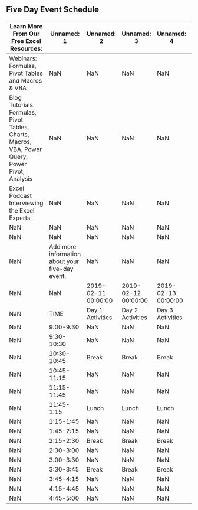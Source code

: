 ## Five Day Event Schedule
| Learn More From Our Free Excel Resources: | Unnamed: 1 | Unnamed: 2 | Unnamed: 3 | Unnamed: 4 | Unnamed: 5 | Unnamed: 6 | Unnamed: 7 |
| --- | --- | --- | --- | --- | --- | --- | --- |
| Webinars: Formulas, Pivot Tables and Macros & VBA | NaN | NaN | NaN | NaN | NaN | NaN | NaN |
| Blog Tutorials: Formulas, Pivot Tables, Charts, Macros, VBA, Power Query, Power Pivot, Analysis | NaN | NaN | NaN | NaN | NaN | NaN | NaN |
| Excel Podcast Interviewing the Excel Experts | NaN | NaN | NaN | NaN | NaN | NaN | NaN |
| NaN | NaN | NaN | NaN | NaN | NaN | NaN | NaN |
| NaN | NaN | NaN | NaN | NaN | NaN | NaN |  |
| NaN | Add more information about your five-day event. | NaN | NaN | NaN | Hosted by: | Enter your Family Name | NaN |
| NaN | NaN | 2019-02-11 00:00:00 | 2019-02-12 00:00:00 | 2019-02-13 00:00:00 | 2019-02-14 00:00:00 | 2019-02-15 00:00:00 | NaN |
| NaN | TIME | Day 1 Activities | Day 2 Activities | Day 3 Activities | Day 4 Activities | Day 5 Activities | NaN |
| NaN | 9:00-9:30 | NaN | NaN | NaN | NaN | NaN | NaN |
| NaN | 9:30-10:30 | NaN | NaN | NaN | NaN | NaN | NaN |
| NaN | 10:30-10:45 | Break | Break | Break | Break | Break | NaN |
| NaN | 10:45-11:15 | NaN | NaN | NaN | NaN | NaN | NaN |
| NaN | 11:15-11:45 | NaN | NaN | NaN | NaN | NaN | NaN |
| NaN | 11:45-1:15 | Lunch | Lunch | Lunch | Lunch | Lunch | NaN |
| NaN | 1:15-1:45 | NaN | NaN | NaN | NaN | NaN | NaN |
| NaN | 1:45-2:15 | NaN | NaN | NaN | NaN | NaN | NaN |
| NaN | 2:15-2:30 | Break | Break | Break | Break | Break | NaN |
| NaN | 2:30-3:00 | NaN | NaN | NaN | NaN | NaN | NaN |
| NaN | 3:00-3:30 | NaN | NaN | NaN | NaN | NaN | NaN |
| NaN | 3:30-3:45 | Break | Break | Break | Break | Break | NaN |
| NaN | 3:45-4:15 | NaN | NaN | NaN | NaN | NaN | NaN |
| NaN | 4:15-4:45 | NaN | NaN | NaN | NaN | NaN | NaN |
| NaN | 4:45-5:00 | NaN | NaN | NaN | NaN | NaN | NaN |
